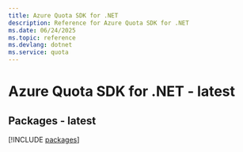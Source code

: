 ```yaml
---
title: Azure Quota SDK for .NET
description: Reference for Azure Quota SDK for .NET
ms.date: 06/24/2025
ms.topic: reference
ms.devlang: dotnet
ms.service: quota
---
```

# Azure Quota SDK for .NET - latest
## Packages - latest
[!INCLUDE [packages](quota-index.md)]